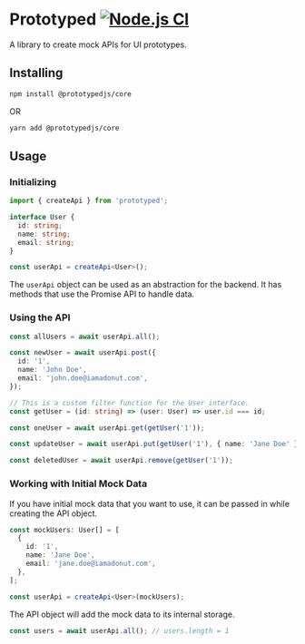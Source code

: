 # Prototyped [![Node.js CI](https://github.com/SkyIsTheLimit/PrototypedJS/actions/workflows/ci.yml/badge.svg)](https://github.com/SkyIsTheLimit/PrototypedJS/actions/workflows/ci.yml)

A library to create mock APIs for UI prototypes.

## Installing

```bash
npm install @prototypedjs/core
```

OR

```bash
yarn add @prototypedjs/core
```

## Usage

### Initializing

```ts
import { createApi } from 'prototyped';

interface User {
  id: string;
  name: string;
  email: string;
}

const userApi = createApi<User>();
```

The <code>userApi</code> object can be used as an abstraction for the backend. It has methods that use the Promise API to handle data.

### Using the API

```ts
const allUsers = await userApi.all();

const newUser = await userApi.post({
  id: '1',
  name: 'John Doe',
  email: 'john.doe@iamadonut.com',
});

// This is a custom filter function for the User interface.
const getUser = (id: string) => (user: User) => user.id === id;

const oneUser = await userApi.get(getUser('1'));

const updateUser = await userApi.put(getUser('1'), { name: 'Jane Doe' });

const deletedUser = await userApi.remove(getUser('1'));
```

### Working with Initial Mock Data

If you have initial mock data that you want to use, it can be passed in while creating the API object.

```ts
const mockUsers: User[] = [
  {
    id: '1',
    name: 'Jane Doe',
    email: 'jane.doe@iamadonut.com',
  },
];

const userApi = createApi<User>(mockUsers);
```

The API object will add the mock data to its internal storage.

```ts
const users = await userApi.all(); // users.length = 1
```

